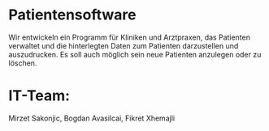 # Patientensoftware

Wir entwickeln ein Programm für Kliniken und Arztpraxen, das Patienten verwaltet und die hinterlegten Daten zum Patienten darzustellen und auszudrucken.
Es soll auch möglich sein neue Patienten anzulegen oder zu löschen.

# IT-Team:
Mirzet Sakonjic,
Bogdan Avasilcai,
Fikret Xhemajli
